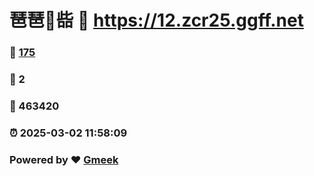 # 琶琶🔭啙 :link: https://12.zcr25.ggff.net 
### :page_facing_up: [175](https://12.zcr25.ggff.net/tag.html) 
### :speech_balloon: 2 
### :hibiscus: 463420 
### :alarm_clock: 2025-03-02 11:58:09 
### Powered by :heart: [Gmeek](https://github.com/Meekdai/Gmeek)

